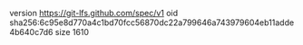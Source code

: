 version https://git-lfs.github.com/spec/v1
oid sha256:6c95e8d770a4c1bd70fcc56870dc22a799646a743979604eb11adde4b640c7d6
size 1610
